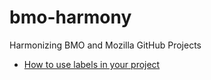 # bmo-harmony
Harmonizing BMO and Mozilla GitHub Projects

* [How to use labels in your project](labels)
